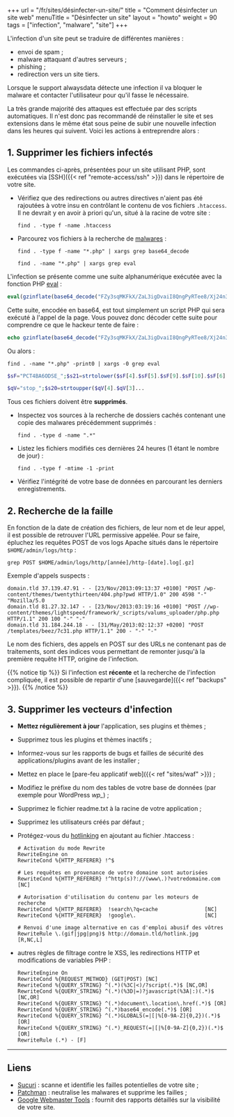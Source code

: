 +++
url = "/fr/sites/désinfecter-un-site/"
title = "Comment désinfecter un site web"
menuTitle = "Désinfecter un site"
layout = "howto"
weight = 90
tags = ["infection", "malware", "site"]
+++

L'infection d'un site peut se traduire de différentes manières :

- envoi de spam ;
- malware attaquant d'autres serveurs ;
- phishing ;
- redirection vers un site tiers.

Lorsque le support alwaysdata détecte une infection il va bloquer le malware et contacter l'utilisateur pour qu'il fasse le nécessaire.

La très grande majorité des attaques est effectuée par des scripts automatiques. Il n'est donc pas recommandé de réinstaller le site et ses extensions dans le même état sous peine de subir une nouvelle infection dans les heures qui suivent. Voici les actions à entreprendre alors :

## 1. Supprimer les fichiers infectés

Les commandes ci-après, présentées pour un site utilisant PHP, sont exécutées via [SSH]({{< ref "remote-access/ssh" >}}) dans le répertoire de votre site.

- Vérifiez que des redirections ou autres directives n'aient pas été rajoutées à votre insu en contrôlant le contenu de vos fichiers `.htaccess`. Il ne devrait y en avoir à priori qu'un, situé à la racine de votre site :

    ```
    find . -type f -name .htaccess
    ```
- Parcourez vos fichiers à la recherche de [malwares](http://fr.wikipedia.org/wiki/Logiciel_malveillant) :

    ```
    find . -type f -name "*.php" | xargs grep base64_decode
    ```
    
    ```
    find . -name "*.php" | xargs grep eval
    ```

L'infection se présente comme une suite alphanumérique exécutée avec la fonction PHP [eval](http://www.php.net/manual/fr/function.eval.php) :

```php
eval(gzinflate(base64_decode("FZy3sqMKFkX/ZaL3igDvaiI8QngPyRTee8/Xj24n3UFfCcE5e6+li1ScSf9P9TZj2Sd78U+abAWB/S8vsikv/vmPGL9ie7zfvQtBPE2Nzt4HaPd3Q0M1RB6eMYgHwFxCOF+T7/ppow3C7Tl5m9bcQWIs4uYlcw4Envy7f1QeBO4UpzkUACLAO8UvWkhraTtMMWF5rcCGA10u37A0klvx9GzqtUvc2arSuDhOsuvsRdbfTEW1C2IEAhBYr5uEHE/e4voIvKAhvBQJVQg0FD6i6KITcQ97cKjF7dSikH5jVZkgtqk/WoMZgF7NJmjon4izeYBw1d9Ll3Avr5O3g3LzoM192DV8f0tn/FJGIyGRo92...")));
```

Cette suite, encodée en base64, est tout simplement un script PHP qui sera exécuté à l'appel de la page.
Vous pouvez donc décoder cette suite pour comprendre ce que le hackeur tente de faire :

```php
echo gzinflate(base64_decode("FZy3sqMKFkX/ZaL3igDvaiI8QngPyRTee8/Xj24n3UFfCcE5e6..."));
```

Ou alors :

```
find . -name "*.php" -print0 | xargs -0 grep eval
```

```php
$sF="PCT4BA6ODSE_";$s21=strtolower($sF[4].$sF[5].$sF[9].$sF[10].$sF[6]...
```

```php
$qV="stop_";$s20=strtoupper($qV[4].$qV[3]...
```

Tous ces fichiers doivent être **supprimés**.

-   Inspectez vos sources à la recherche de dossiers cachés contenant une copie des malwares précédemment supprimés :

    ```
    find . -type d -name ".*"
    ```

-   Listez les fichiers modifiés ces dernières 24 heures (1 étant le nombre de jour) :

    ```
    find . -type f -mtime -1 -print
    ```

-   Vérifiez l'intégrité de votre base de données en parcourant les derniers enregistrements.

## 2. Recherche de la faille

En fonction de la date de création des fichiers, de leur nom et de leur appel, il est possible de retrouver l'URL permissive appelée.
Pour se faire, épluchez les requêtes POST de vos logs Apache situés dans le répertoire `$HOME/admin/logs/http` :

```
grep POST $HOME/admin/logs/http/[année]/http-[date].log[.gz]
```

Exemple d'appels suspects :

```
domain.tld 37.139.47.91 - - [23/Nov/2013:09:13:37 +0100] "POST /wp-content/themes/twentythirteen/404.php?pwd HTTP/1.0" 200 4598 "-" "Mozilla/5.0 
domain.tld 81.27.32.147 - - [23/Nov/2013:03:19:16 +0100] "POST //wp-content/themes/lightspeed/framework/_scripts/valums_uploader/php.php HTTP/1.1" 200 100 "-" "-"
domain.tld 31.184.244.18 - - [31/May/2013:02:12:37 +0200] "POST /templates/beez/7c31.php HTTP/1.1" 200 - "-" "-"
```

Le nom des fichiers, des appels en POST sur des URLs ne contenant pas de traitements, sont des indices vous permettant de remonter jusqu'à la première requête HTTP, origine de l'infection.

{{% notice tip %}}
Si l'infection est **récente** et la recherche de l'infection compliquée, il est possible de repartir d'une [sauvegarde]({{< ref "backups" >}}).
{{% /notice %}}

## 3. Supprimer les vecteurs d'infection

- **Mettez régulièrement à jour** l'application, ses plugins et thèmes ;
- Supprimez tous les plugins et thèmes inactifs ;
- Informez-vous sur les rapports de bugs et failles de sécurité des applications/plugins avant de les installer ;
- Mettez en place le [pare-feu applicatif web]({{< ref "sites/waf" >}}) ;
- Modifiez le préfixe du nom des tables de votre base de données (par exemple pour WordPress _wp\__) ;
- Supprimez le fichier readme.txt à la racine de votre application ;
- Supprimez les utilisateurs créés par défaut ;
- Protégez-vous du [hotlinking](http://fr.wikipedia.org/wiki/Hotlinking) en ajoutant au fichier .htaccess :

    ```
    # Activation du mode Rewrite
    RewriteEngine on
    RewriteCond %{HTTP_REFERER} !^$

    # Les requêtes en provenance de votre domaine sont autorisées
    RewriteCond %{HTTP_REFERER} !^http(s)?://(www\.)?votredomaine.com [NC]

    # Autorisation d'utilisation du contenu par les moteurs de recherche
    RewriteCond %{HTTP_REFERER}  !search\?q=cache               [NC]
    RewriteCond %{HTTP_REFERER}  !google\.                      [NC]

    # Renvoi d'une image alternative en cas d'emploi abusif des vôtres
    RewriteRule \.(gif|jpg|png)$ http://domain.tld/hotlink.jpg  [R,NC,L]
    ```

- autres règles de filtrage contre le XSS, les redirections HTTP et modifications de variables PHP :

    ```
    RewriteEngine On
    RewriteCond %{REQUEST_METHOD} (GET|POST) [NC]
    RewriteCond %{QUERY_STRING} ^(.*)(%3C|<)/?script(.*)$ [NC,OR]
    RewriteCond %{QUERY_STRING} ^(.*)(%3D|=)?javascript(%3A|:)(.*)$ [NC,OR]
    RewriteCond %{QUERY_STRING} ^(.*)document\.location\.href(.*)$ [OR]
    RewriteCond %{QUERY_STRING} ^(.*)base64_encode(.*)$ [OR]
    RewriteCond %{QUERY_STRING} ^(.*)GLOBALS(=|[|%[0-9A-Z]{0,2})(.*)$ [OR]
    RewriteCond %{QUERY_STRING} ^(.*)_REQUEST(=|[|%[0-9A-Z]{0,2})(.*)$ [OR]
    RewriteRule (.*) - [F]
    ```

---
## Liens

- [Sucuri](http://sucuri.net/) : scanne et identifie les failles potentielles de votre site ;
- [Patchman](https://www.patchman.co/) : neutralise les malwares et supprime les failles ;
- [Google Webmaster Tools](https://www.google.com/webmasters/tools/home) : fournit des rapports détaillés sur la visibilité de votre site.

